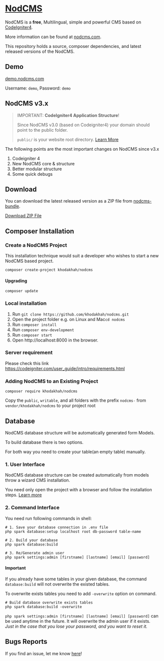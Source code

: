 # [NodCMS](http://nodcms.com) 
NodCMS is a <strong>free</strong>, Multilingual, simple and powerful CMS based on [CodeIgniter4]((https://codeigniter.com/)).

More information can be found at [nodcms.com](http://nodcms.com/).

This repository holds a source, composer dependencies, and latest released versions of the NodCMS.

## Demo
[demo.nodcms.com](http://demo.nodcms.com/)

Username: `demo`, Password: `demo`

## NodCMS v3.x
> IMPORTANT: **CodeIgniter4 Application Structure**!
> 
> Since NodCMS v3.0 (based on Codeigniter4) your domain should point to the public folder.
> 
> `public/` is your website root directory. [Learn More](https://codeigniter.com/user_guide/concepts/structure.html#public)

The following points are the most important changes on NodCMS since v3.x
1. Codeigniter 4
2. New NodCMS core & structure
3. Better modular structure
4. Some quick debugs

## Download ##
You can download the latest released version as a ZIP file from [nodcms-bundle](https://github.com/khodakhah/nodcms-bundle). 

[Download ZIP File](https://github.com/khodakhah/nodcms-bundle/archive/master.zip)

## Composer Installation
### Create a NodCMS Project

This installation technique would suit a developer who wishes to start a new NodCMS based project.

```
composer create-project khodakhah/nodcms
```
#### Upgrading
```
composer update
```

### Local installation
1. Run ```git clone https://github.com/khodakhah/nodcms.git```
2. Open the project folder  e.g. on Linux and Mac```cd nodcms```
3. Run ```composer install```
4. Run ```composer env-development```
5. Run ```composer start```
6. Open http://localhost:8000 in the browser.

### Server requirement

Please check this link https://codeigniter.com/user_guide/intro/requirements.html

### Adding NodCMS to an Existing Project
```
composer require khodakhah/nodcms
```
Copy the `public`, `writable`, and all folders with the prefix `nodcms-` from `vendor/khodakhah/nodcms` to your project root

## Database
NodCMS database structure will be automatically generated form Models.

To build database there is two options.

For both way you need to create your table(an empty table) manually.

### 1. User Interface
NodCMS database structure can be created automatically from models throw a wizard CMS installation.

You need only open the project with a browser and follow the installation steps.
[Learn more](https://nodcms.com/user-guide/)

### 2. Command Interface
You need run following commands in shell:
```shell
# 1. Save your database connection in .env file
php spark database:setup localhost root db-password table-name

# 2. Build your database
php spark database:build

# 3. Re/Generate admin user
php spark settings:admin [firstname] [lastname] [email] [password]
```
#### Important
If you already have some tables in your given database, the command `database:build` will not overwrite the existed tables.

To overwrite exists tables you need to add `-overwrite` option on command.
```shell
# Build database overwrite exists tables
php spark database:build -overwrite
```

`php spark settings:admin [firstname] [lastname] [email] [password]` can be used anytime in the future. It will overwrite the admin user if it exists. 
_Just in the case that you lose your password, and you want to reset it._

## Bugs Reports
If you find an issue, let me know [here](https://github.com/khodakhah/nodcms/issues/new)!
